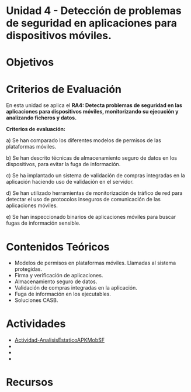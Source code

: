 # Unidad 4 - Detección de problemas de seguridad en aplicaciones para dispositivos móviles.


# Objetivos


# Criterios de Evaluación

En esta unidad se aplica el **RA4: Detecta problemas de seguridad en las aplicaciones para dispositivos móviles, monitorizando su ejecución y analizando ficheros y datos.**

**Criterios de evaluación:**

a)	Se han comparado los diferentes modelos de permisos de las plataformas móviles.

b)	Se han descrito técnicas de almacenamiento seguro de datos en los dispositivos, para evitar la fuga de información.

c)	Se ha implantado un sistema de validación de compras integradas en la aplicación haciendo uso de validación en el 
servidor.

d)	Se han utilizado herramientas de monitorización de tráfico de red para detectar el uso de protocolos inseguros de comunicación de las aplicaciones móviles.

e)	Se han inspeccionado binarios de aplicaciones móviles para buscar fugas de información sensible.


# Contenidos Teóricos

- Modelos de permisos en plataformas móviles. Llamadas al sistema protegidas.
- Firma y verificación de aplicaciones.
- Almacenamiento seguro de datos.
- Validación de compras integradas en la aplicación.
- Fuga de información en los ejecutables.
- Soluciones CASB.

# Actividades

- [Actividad-AnalisisEstaticoAPKMobSF](Actividad-AnalisisEstaticoAPKMobSF/README.md)
- []()
- []()
- []()


# Recursos